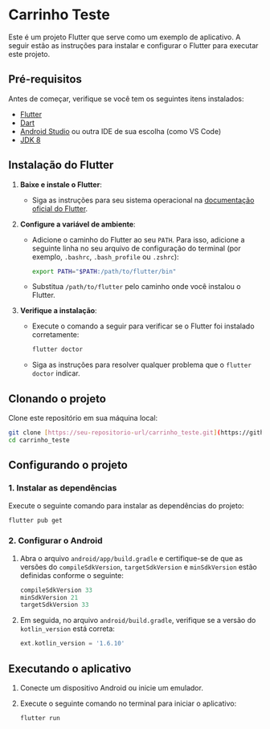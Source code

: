 # Carrinho Teste

Este é um projeto Flutter que serve como um exemplo de aplicativo. A seguir estão as instruções para instalar e configurar o Flutter para executar este projeto.

## Pré-requisitos

Antes de começar, verifique se você tem os seguintes itens instalados:

- [Flutter](https://flutter.dev/docs/get-started/install)
- [Dart](https://dart.dev/get-dart)
- [Android Studio](https://developer.android.com/studio) ou outra IDE de sua escolha (como VS Code)
- [JDK 8](https://www.oracle.com/java/technologies/javase-jdk8-downloads.html)

## Instalação do Flutter

1. **Baixe e instale o Flutter**:
   - Siga as instruções para seu sistema operacional na [documentação oficial do Flutter](https://flutter.dev/docs/get-started/install).

2. **Configure a variável de ambiente**:
   - Adicione o caminho do Flutter ao seu `PATH`. Para isso, adicione a seguinte linha no seu arquivo de configuração do terminal (por exemplo, `.bashrc`, `.bash_profile` ou `.zshrc`):

     ```bash
     export PATH="$PATH:/path/to/flutter/bin"
     ```

   - Substitua `/path/to/flutter` pelo caminho onde você instalou o Flutter.

3. **Verifique a instalação**:
   - Execute o comando a seguir para verificar se o Flutter foi instalado corretamente:

     ```bash
     flutter doctor
     ```

   - Siga as instruções para resolver qualquer problema que o `flutter doctor` indicar.

## Clonando o projeto

Clone este repositório em sua máquina local:

```bash
git clone [https://seu-repositorio-url/carrinho_teste.git](https://github.com/luisfvalentim/carrinho_blutooth)
cd carrinho_teste
```

## Configurando o projeto

### 1. Instalar as dependências

Execute o seguinte comando para instalar as dependências do projeto:

```bash
flutter pub get
```

### 2. Configurar o Android

1. Abra o arquivo `android/app/build.gradle` e certifique-se de que as versões do `compileSdkVersion`, `targetSdkVersion` e `minSdkVersion` estão definidas conforme o seguinte:

   ```gradle
   compileSdkVersion 33
   minSdkVersion 21
   targetSdkVersion 33
   ```

2. Em seguida, no arquivo `android/build.gradle`, verifique se a versão do `kotlin_version` está correta:

   ```gradle
   ext.kotlin_version = '1.6.10'
   ```

## Executando o aplicativo

1. Conecte um dispositivo Android ou inicie um emulador.
2. Execute o seguinte comando no terminal para iniciar o aplicativo:

   ```bash
   flutter run
   ```



